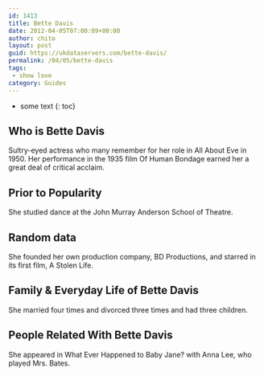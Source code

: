```yaml
---
id: 1413
title: Bette Davis
date: 2012-04-05T07:00:09+00:00
author: chito
layout: post
guid: https://ukdataservers.com/bette-davis/
permalink: /04/05/bette-davis
tags:
 - show love
category: Guides
---
```


* some text
{: toc}


## Who is  Bette Davis
                  
                  
                  
Sultry-eyed actress who many remember for her role in All About Eve in 1950. Her performance in the 1935 film Of Human Bondage earned her a great deal of critical acclaim.
                  
                
                
                
## Prior to Popularity 
                  
                  
                  
She studied dance at the John Murray Anderson School of Theatre.
                  
                
                
                
## Random data 
                  
                  
                  
She founded her own production company, BD Productions, and starred in its first film, A Stolen Life.
                  
                
                
                
## Family & Everyday Life of Bette Davis
                  
                  
                  
She married four times and divorced three times and had three children.
                  
                
                
                
## People Related With  Bette Davis
                  
                  
                  
She appeared in What Ever Happened to Baby Jane? with Anna Lee, who played Mrs. Bates.
                  
                
              
            
          
          
          
    
    
  
